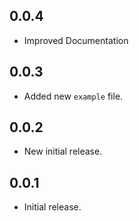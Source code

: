 ## 0.0.4

*  Improved Documentation

## 0.0.3

*  Added new `example` file.

## 0.0.2

*  New initial release.

## 0.0.1

*  Initial release.
